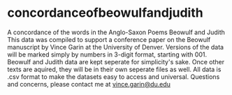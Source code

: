 # concordanceofbeowulfandjudith
A concordance of the words in the Anglo-Saxon Poems Beowulf and Judith
This data was compiled to support a conference paper on the Beowulf manuscript by Vince Garin at the University of Denver.
Versions of the data will be marked simply by numbers in 3-digit format, starting with 001. 
Beowulf and Judith data are kept seperate for simplicity's sake. Once other texts are aquired, they will be in their own seperate files as well.
All data is .csv format to make the datasets easy to access and universal. 
Questions and concerns, please contact me at vince.garin@du.edu
